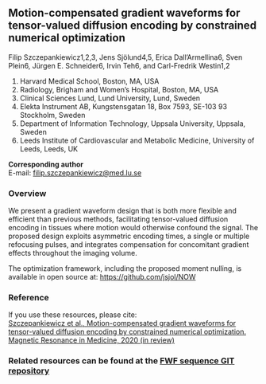 ## Motion-compensated gradient waveforms for tensor-valued diffusion encoding by constrained numerical optimization

Filip Szczepankiewicz1,2,3, Jens Sjölund4,5, Erica Dall’Armellina6, Sven Plein6, Jürgen E. Schneider6, Irvin Teh6, and Carl-Fredrik Westin1,2

1. Harvard Medical School, Boston, MA, USA
2. Radiology, Brigham and Women’s Hospital, Boston, MA, USA
3. Clinical Sciences Lund, Lund University, Lund, Sweden
4. Elekta Instrument AB, Kungstensgatan 18, Box 7593, SE-103 93 Stockholm, Sweden
5. Department of Information Technology, Uppsala University, Uppsala, Sweden
6. Leeds Institute of Cardiovascular and Metabolic Medicine, University of Leeds, Leeds, UK


**Corresponding author**  
E-mail: filip.szczepankiewicz@med.lu.se

### Overview
We present a gradient waveform design that is both more flexible and efficient than previous methods, facilitating tensor-valued diffusion encoding in tissues where motion would otherwise confound the signal. The proposed design exploits asymmetric encoding times, a single or multiple refocusing pulses, and integrates compensation for concomitant gradient effects throughout the imaging volume.

The optimization framework, including the proposed moment nulling, is available in open source at: https://github.com/jsjol/NOW

### Reference
If you use these resources, please cite:  
[Szczepankiewicz et al., Motion-compensated gradient waveforms for tensor-valued diffusion encoding by constrained numerical optimization. Magnetic Resonance in Medicine, 2020 (in review)]()


### Related resources can be found at the [FWF sequence GIT repository](https://github.com/filip-szczepankiewicz/fwf_seq_resources)

